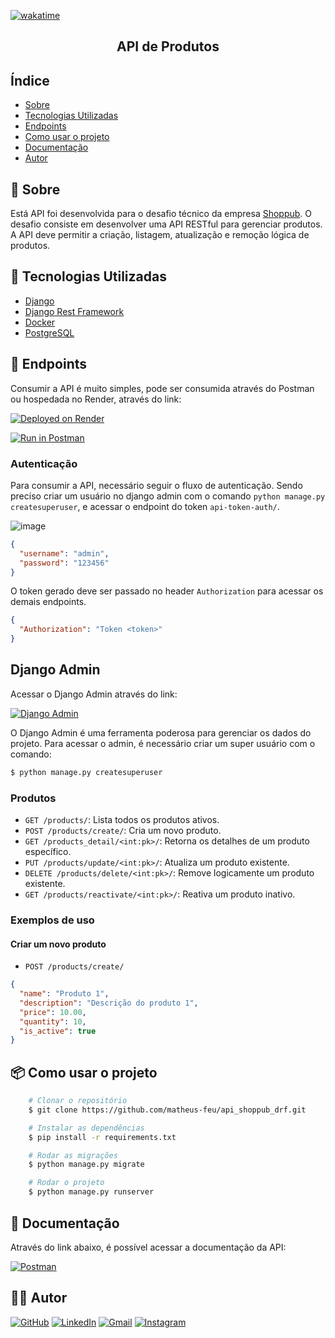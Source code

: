 [![wakatime](https://wakatime.com/badge/user/3bd24664-869f-460a-94e1-b98da8136504/project/018e8d4e-1d1d-4ab6-b83a-d34dc918f6f1.svg)](https://wakatime.com/badge/user/3bd24664-869f-460a-94e1-b98da8136504/project/018e8d4e-1d1d-4ab6-b83a-d34dc918f6f1)

<h2 align="center">API de Produtos</h2>

## Índice

- [Sobre](#-sobre)
- [Tecnologias Utilizadas](#-tecnologias-utilizadas)
- [Endpoints](#-endpoints)
- [Como usar o projeto](#-como-usar-o-projeto)
- [Documentação](#-documentação)
- [Autor](#️-autor)

## 📖 Sobre

Está API foi desenvolvida para o desafio técnico da empresa [Shoppub](https://shoppub.com.br/). O desafio consiste em
desenvolver uma API RESTful para gerenciar produtos. A API deve permitir a criação, listagem, atualização e remoção
lógica de produtos.

## 🚀 Tecnologias Utilizadas

- [Django](https://www.djangoproject.com/)
- [Django Rest Framework](https://www.django-rest-framework.org/)
- [Docker](https://www.docker.com/)
- [PostgreSQL](https://www.postgresql.org/)

## 🎯 Endpoints

Consumir a API é muito simples, pode ser consumida através do Postman ou hospedada no Render, através do link:

[![Deployed on Render](https://img.shields.io/badge/Deployed%20on-Render-blue?style=for-the-badge&logo=render)](https://api-shoppub-drf.onrender.com/)

[![Run in Postman](https://run.pstmn.io/button.svg)](https://galactic-space-475622.postman.co/collection/26400668-cd2e8982-2591-4cc8-bef4-53419483bb3e?source=rip_markdown)

### Autenticação

Para consumir a API, necessário seguir o fluxo de autenticação. Sendo preciso criar um usuário no django admin com o
comando `python manage.py createsuperuser`, e acessar o endpoint do token `api-token-auth/`.

![image](https://imgur.com/0Jts69E.png)

```json
{
  "username": "admin",
  "password": "123456"
}
```

O token gerado deve ser passado no header `Authorization` para acessar os demais endpoints.

```json
{
  "Authorization": "Token <token>"
}
```

## Django Admin

Acessar o Django Admin através do link:

[![Django Admin](https://img.shields.io/badge/Django%20Admin-blue?style=for-the-badge&logo=django)](https://api-shoppub-drf.onrender.com/admin/login/?next=/admin/)

O Django Admin é uma ferramenta poderosa para gerenciar os dados do projeto. Para acessar o admin, é necessário criar um
super usuário com o comando:

```bash
$ python manage.py createsuperuser
```

### Produtos

- `GET /products/`: Lista todos os produtos ativos.
- `POST /products/create/`: Cria um novo produto.
- `GET /products_detail/<int:pk>/`: Retorna os detalhes de um produto específico.
- `PUT /products/update/<int:pk>/`: Atualiza um produto existente.
- `DELETE /products/delete/<int:pk>/`: Remove logicamente um produto existente.
- `GET /products/reactivate/<int:pk>/`: Reativa um produto inativo.

### Exemplos de uso

#### Criar um novo produto

- `POST /products/create/`

```json
{
  "name": "Produto 1",
  "description": "Descrição do produto 1",
  "price": 10.00,
  "quantity": 10,
  "is_active": true
}
```

## 📦 Como usar o projeto

```bash
    # Clonar o repositório
    $ git clone https://github.com/matheus-feu/api_shoppub_drf.git
```

```bash
    # Instalar as dependências
    $ pip install -r requirements.txt

    # Rodar as migrações
    $ python manage.py migrate

    # Rodar o projeto
    $ python manage.py runserver
```

## 📝 Documentação

Através do link abaixo, é possível acessar a documentação da API:

[![Postman](https://img.shields.io/badge/Postman-blue?style=for-the-badge&logo=postman)](https://documenter.getpostman.com/view/26400668/2sA35HVzdf)

## 🧙‍♂️️ Autor

[![GitHub](https://img.shields.io/badge/github-%23121011.svg?style=for-the-badge&logo=github&logoColor=white)](https://github.com/matheus-feu)
[![LinkedIn](https://img.shields.io/badge/LinkedIn-blue?style=flat&logo=linkedin&labelColor=blue)](https://www.linkedin.com/in/matheus-feu-558558186/)
[![Gmail](https://img.shields.io/badge/Email-red?style=flat&logo=gmail&labelColor=red)](mailto:matheusfeu@gmail.com)
[![Instagram](https://img.shields.io/badge/Instagram-%23E4405F.svg?style=flat&logo=Instagram&logoColor=white)](https://www.instagram.com/math_feu/)


